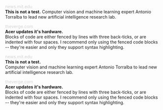 
<span style="size: 0.5em; color: lightgrey;">news.mit.edu</span>  
**This is not a test.**
Computer vision and machine learning expert Antonio Torralba to lead new artificial intelligence research lab.

<span style="size: 0.5em; color: lightgrey;">theverge.com</span>   
**Acer updates it's hardware.**  
Blocks of code are either fenced by lines with three back-ticks, or are indented with four spaces. I recommend only using the fenced code blocks -- they're easier and only they support syntax highlighting.

<span style="size: 0.5em; color: lightgrey;">news.mit.edu</span>   
**This is not a test.**  
Computer vision and machine learning expert Antonio Torralba to lead new artificial intelligence research lab.

<span style="size: 0.5em; color: lightgrey;">theverge.com</span>   
**Acer updates it's hardware.**   
Blocks of code are either fenced by lines with three back-ticks, or are indented with four spaces. I recommend only using the fenced code blocks -- they're easier and only they support syntax highlighting.


